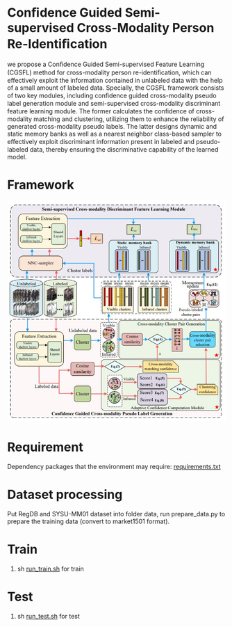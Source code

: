 # Conﬁdence Guided Semi-supervised Cross-Modality Person Re-Identiﬁcation
we propose a Conﬁdence Guided Semi-supervised Feature Learning (CGSFL) method for cross-modality person re-identiﬁcation, which can effectively exploit the information contained in unlabeled data with the help of a small amount of labeled data. Specially, the CGSFL framework consists of two key modules, including conﬁdence guided cross-modality pseudo label
generation module and semi-supervised cross-modality discriminant feature learning module. The former calculates the conﬁdence of cross-modality matching and clustering, utilizing them to enhance the reliability of generated cross-modality pseudo labels. The latter designs dynamic and static memory banks as well as a nearest neighbor class-based sampler to eﬀectively
exploit discriminant information present in labeled and pseudo-labeled data, thereby ensuring the discriminative capability of the learned model.

# Framework
![framework](Framework.JPG)

# Requirement
Dependency packages that the environment may require: [requirements.txt](./requirements.txt)

# Dataset processing
Put RegDB and SYSU-MM01 dataset into folder data, run  prepare\_data.py to prepare the training data (convert to market1501 format).

# Train 
1. sh [run\_train.sh](run_train.sh) for train

# Test 
1. sh [run\_test.sh](./run_test.sh) for test
